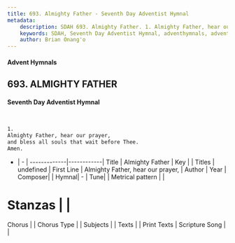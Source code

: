 ```yaml
---
title: 693. Almighty Father - Seventh Day Adventist Hymnal
metadata:
    description: SDAH 693. Almighty Father. 1. Almighty Father, hear our prayer, and bless all souls that wait before Thee. Amen.
    keywords: SDAH, Seventh Day Adventist Hymnal, adventhymnals, advent hymnals, Almighty Father, Almighty Father, hear our prayer, 
    author: Brian Onang'o
---
```


#### Advent Hymnals
## 693. ALMIGHTY FATHER
#### Seventh Day Adventist Hymnal

```txt


1.
Almighty Father, hear our prayer,
and bless all souls that wait before Thee.
Amen.


```

- |   -  |
-------------|------------|
Title | Almighty Father |
Key |  |
Titles | undefined |
First Line | Almighty Father, hear our prayer, |
Author | 
Year | 
Composer|  |
Hymnal|  - |
Tune|  |
Metrical pattern | |
# Stanzas |  |
Chorus |  |
Chorus Type |  |
Subjects |  |
Texts |  |
Print Texts | 
Scripture Song |  |
  

